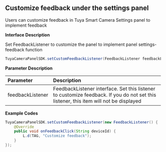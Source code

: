 ## Customize feedback under the settings panel

Users can customize feedback in Tuya Smart Camera Settings panel to implement feedback

**Interface Description**

Set FeedbackListener to customize the panel to implement panel settings-feedback function

```java
TuyaCameraPanelSDK.setCustomFeedbackListener(FeedbackListener feedbackListener);
```

 **Parameter Description**

| Parameter        | Description                                                  |
| :--------------- | :----------------------------------------------------------- |
| feedbackListener | FeedbackListener interface. Set this listener to customize feedback. If you do not set this listener, this item will not be displayed |

**Example Codes**

```java
TuyaCameraPanelSDK.setCustomFeedbackListener(new FeedbackListener() {
    @Override
    public void onFeedbackClick(String deviceId) {
        L.d(TAG, "Customize feedback");
    }
});
```

